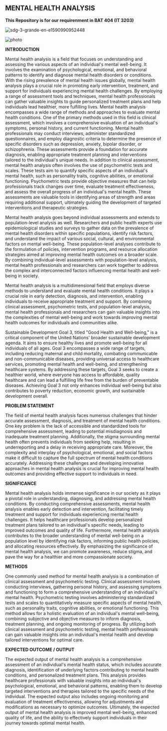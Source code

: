 ## MENTAL HEALTH ANALYSIS

**This Repository is for our requirenment in BAT 404 (IT 3203)**


![sdg-3-grande-en-e1590990952448](https://github.com/hnzaldhn/BAT-404-FINAL-PROJECT/assets/113429035/dc955058-0fe7-4cc3-96f5-5677a7a94cdd)

![photo](https://github.com/hnzaldhn/BAT-404-FINAL-PROJECT/assets/113429035/7437e936-3f2f-4c66-879e-43de633aef5d)






**INTRODUCTION**


Mental health analysis is a field that focuses on understanding and assessing the various aspects of an individual's mental well-being. It involves the examination of psychological, emotional, and behavioral patterns to identify and diagnose mental health disorders or conditions. With the rising prevalence of mental health issues globally, mental health analysis plays a crucial role in promoting early intervention, treatment, and support for individuals experiencing mental health challenges. By employing a range of assessment tools and techniques, mental health professionals can gather valuable insights to guide personalized treatment plans and help individuals lead healthier, more fulfilling lives. Mental health analysis encompasses a wide range of methods and approaches to evaluate mental health conditions. One of the primary methods used in this field is clinical assessment, which involves a comprehensive evaluation of an individual's symptoms, personal history, and current functioning. Mental health professionals may conduct interviews, administer standardized questionnaires, and employ diagnostic criteria to determine the presence of specific disorders such as depression, anxiety, bipolar disorder, or schizophrenia. These assessments provide a foundation for accurate diagnosis, enabling appropriate treatment planning and interventions tailored to the individual's unique needs.
In addition to clinical assessment, mental health analysis often involves the use of psychometric tests and scales. These tests aim to quantify specific aspects of an individual's mental health, such as personality traits, cognitive abilities, or emotional functioning. Psychometric tests provide objective measures that can help professionals track changes over time, evaluate treatment effectiveness, and assess the overall progress of an individual's mental health. These assessments are valuable tools in identifying areas of strength and areas requiring additional support, ultimately guiding the development of targeted interventions and therapeutic strategies.

Mental health analysis goes beyond individual assessments and extends to population-level analysis as well. Researchers and public health experts use epidemiological studies and surveys to gather data on the prevalence of mental health disorders within specific populations, identify risk factors, and understand the impact of various social, cultural, and environmental factors on mental well-being. These population-level analyses contribute to the formulation of policies, intervention programs, and resource allocation strategies aimed at improving mental health outcomes on a broader scale. By combining individual-level assessments with population-level analysis, mental health professionals and researchers can work together to address the complex and interconnected factors influencing mental health and well-being in society.

Mental health analysis is a multidimensional field that employs diverse methods to understand and evaluate mental health conditions. It plays a crucial role in early detection, diagnosis, and intervention, enabling individuals to receive appropriate treatment and support. By combining clinical assessment, psychometric tests, and population-level analysis, mental health professionals and researchers can gain valuable insights into the complexities of mental well-being and work towards improving mental health outcomes for individuals and communities alike.

Sustainable Development Goal 3, titled "Good Health and Well-being," is a critical component of the United Nations' broader sustainable development agenda. It aims to ensure healthy lives and promote well-being for all individuals of all ages. Goal 3 encompasses a wide range of targets, including reducing maternal and child mortality, combating communicable and non-communicable diseases, providing universal access to healthcare services, promoting mental health and well-being, and strengthening healthcare systems. By addressing these targets, Goal 3 seeks to create a healthier world, where everyone has access to affordable, quality healthcare and can lead a fulfilling life free from the burden of preventable diseases. Achieving Goal 3 not only enhances individual well-being but also contributes to poverty reduction, economic growth, and sustainable development overall.


**PROBLEM STATEMENT**

The field of mental health analysis faces numerous challenges that hinder accurate assessment, diagnosis, and treatment of mental health conditions. One key problem is the lack of accessible and standardized tools for comprehensive assessment, leading to potential misdiagnosis and inadequate treatment planning. Additionally, the stigma surrounding mental health often prevents individuals from seeking help, resulting in underreporting and a delay in receiving appropriate care. Moreover, the complexity and interplay of psychological, emotional, and social factors make it difficult to capture the full spectrum of mental health conditions accurately. Addressing these challenges and developing innovative approaches in mental health analysis is crucial for improving mental health outcomes and providing effective support to individuals in need.

**SIGNIFICANCE**

Mental health analysis holds immense significance in our society as it plays a pivotal role in understanding, diagnosing, and addressing mental health conditions. By conducting comprehensive assessments, mental health analysis enables early detection and intervention, facilitating timely treatment and support for individuals experiencing mental health challenges. It helps healthcare professionals develop personalized treatment plans tailored to an individual's specific needs, leading to improved outcomes and quality of life. Furthermore, mental health analysis contributes to the broader understanding of mental well-being on a population level by identifying risk factors, informing public health policies, and allocating resources effectively. By emphasizing the significance of mental health analysis, we can promote awareness, reduce stigma, and pave the way for a healthier and more compassionate society.

**METHODS**    

One commonly used method for mental health analysis is a combination of clinical assessment and psychometric testing. Clinical assessment involves conducting interviews, gathering personal history, and assessing symptoms and functioning to form a comprehensive understanding of an individual's mental health. Psychometric testing involves administering standardized tests and scales to quantitatively measure specific aspects of mental health, such as personality traits, cognitive abilities, or emotional functioning. This method allows for a holistic evaluation of an individual's mental well-being, combining subjective and objective measures to inform diagnosis, treatment planning, and ongoing monitoring of progress. By utilizing both clinical assessment and psychometric testing, mental health professionals can gain valuable insights into an individual's mental health and develop tailored interventions for optimal care.

**EXPECTED OUTCOME / OUTPUT**

The expected output of mental health analysis is a comprehensive assessment of an individual's mental health status, which includes accurate diagnosis, identification of underlying factors contributing to mental health conditions, and personalized treatment plans. This analysis provides healthcare professionals with valuable insights into an individual's psychological, emotional, and behavioral patterns, enabling them to develop targeted interventions and therapies tailored to the specific needs of the individual. The expected output also includes ongoing monitoring and evaluation of treatment effectiveness, allowing for adjustments and modifications as necessary to optimize outcomes. Ultimately, the expected output of mental health analysis is improved mental well-being, enhanced quality of life, and the ability to effectively support individuals in their journey towards optimal mental health.












